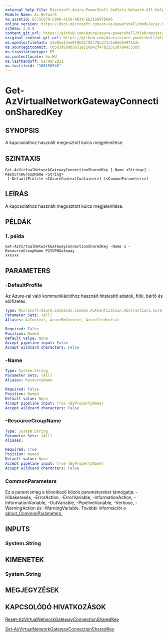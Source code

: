 ```yaml
---
external help file: Microsoft.Azure.PowerShell.Cmdlets.Network.dll-Help.xml
Module Name: Az.Network
ms.assetid: ECC5C079-C9A0-4159-A039-EE216897D686
online version: https://docs.microsoft.com/en-us/powershell/module/az.network/get-azvirtualnetworkgatewayconnectionsharedkey
schema: 2.0.0
content_git_url: https://github.com/Azure/azure-powershell/blob/master/src/Network/Network/help/Get-AzVirtualNetworkGatewayConnectionSharedKey.md
original_content_git_url: https://github.com/Azure/azure-powershell/blob/master/src/Network/Network/help/Get-AzVirtualNetworkGatewayConnectionSharedKey.md
ms.openlocfilehash: d1e05a13ee0f8b31f92c78cd71c5a8dd5e94153c
ms.sourcegitcommit: c05d3d669b5631e526841f47b22513d78495350b
ms.translationtype: MT
ms.contentlocale: hu-HU
ms.lasthandoff: 02/09/2021
ms.locfileid: "100156946"
---
```

# Get-AzVirtualNetworkGatewayConnectionSharedKey

## SYNOPSIS
A kapcsolathoz használt megosztott kulcs megjelenítése.

## SZINTAXIS

```
Get-AzVirtualNetworkGatewayConnectionSharedKey [-Name <String>] -ResourceGroupName <String>
 [-DefaultProfile <IAzureContextContainer>] [<CommonParameters>]
```

## LEÍRÁS
A kapcsolathoz használt megosztott kulcs megjelenítése.

## PÉLDÁK

### 1. példa
```
Get-AzVirtualNetworkGatewayConnectionSharedKey -Name 1 -ResourceGroupName P2SVPNGateway
xxxxxx
```

## PARAMETERS

### -DefaultProfile
Az Azure-ral való kommunikációhoz használt hitelesítő adatok, fiók, bérlő és előfizetés.

```yaml
Type: Microsoft.Azure.Commands.Common.Authentication.Abstractions.Core.IAzureContextContainer
Parameter Sets: (All)
Aliases: AzContext, AzureRmContext, AzureCredential

Required: False
Position: Named
Default value: None
Accept pipeline input: False
Accept wildcard characters: False
```

### -Name
```yaml
Type: System.String
Parameter Sets: (All)
Aliases: ResourceName

Required: False
Position: Named
Default value: None
Accept pipeline input: True (ByPropertyName)
Accept wildcard characters: False
```

### -ResourceGroupName
```yaml
Type: System.String
Parameter Sets: (All)
Aliases:

Required: True
Position: Named
Default value: None
Accept pipeline input: True (ByPropertyName)
Accept wildcard characters: False
```

### CommonParameters
Ez a parancsmag a következő közös paramétereket támogatja: -Hibakeresés, -ErrorAction, -ErrorVariable, -InformationAction, -InformationVariable, -OutVariable, -PipelineVariable, -Verbose, -WarningAction és -WarningVariable. További információt a [about_CommonParameters.](http://go.microsoft.com/fwlink/?LinkID=113216)

## INPUTS

### System.String

## KIMENETEK

### System.String

## MEGJEGYZÉSEK

## KAPCSOLÓDÓ HIVATKOZÁSOK

[Reset-AzVirtualNetworkGatewayConnectionSharedKey](./Reset-AzVirtualNetworkGatewayConnectionSharedKey.md)

[Set-AzVirtualNetworkGatewayConnectionSharedKey](./Set-AzVirtualNetworkGatewayConnectionSharedKey.md)
